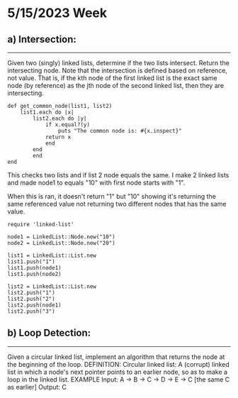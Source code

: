 # 5/15/2023 Week 

## a) Intersection: 
---
Given two (singly) linked lists, determine if the two lists intersect. Return the intersecting node. Note that the intersection is defined based on reference, not value. That is, if the kth node of the first linked list is the exact same node (by reference) as the jth node of the second linked list, then they are intersecting.

```
def get_common_node(list1, list2)
    list1.each do |x|
        list2.each do |y|
            if x.equal?(y)
                puts "The common node is: #{x.inspect}"
            return x
            end
        end
        end
end 
```
This checks two lists and if list 2 node equals the same. I make 2 linked lists and made node1 to equals "10" with first node starts with "1".

When this is ran, it doesn't return "1" but "10" showing it's returning the same referenced value not returning two different nodes that has the same value.

```                                         
require 'linked-list'                       

node1 = LinkedList::Node.new("10")
node2 = LinkedList::Node.new("20")

list1 = LinkedList::List.new
list1.push("1")
list1.push(node1)
list1.push(node2)

list2 = LinkedList::List.new
list2.push("1")
list2.push("2")
list2.push(node1)
list2.push("3")
```

## b) Loop Detection:
---
Given a circular linked list, implement an algorithm that returns the node at the beginning of the loop.
DEFINITION:
Circular linked list: A (corrupt) linked list in which a node's next pointer points to an earlier node, so as to make a loop in the linked list.
EXAMPLE
Input: A -> B -> C -> D -> E -> C [the same C as earlier]
Output: C